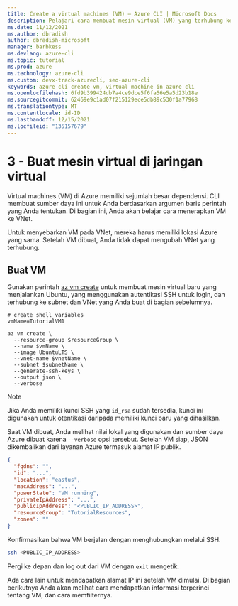 ```yaml
---
title: Create a virtual machines (VM) – Azure CLI | Microsoft Docs
description: Pelajari cara membuat mesin virtual (VM) yang terhubung ke jaringan virtual (VNet) dengan Azure CLI.
ms.date: 11/12/2021
ms.author: dbradish
author: dbradish-microsoft
manager: barbkess
ms.devlang: azure-cli
ms.topic: tutorial
ms.prod: azure
ms.technology: azure-cli
ms.custom: devx-track-azurecli, seo-azure-cli
keywords: azure cli create vm, virtual machine in azure cli
ms.openlocfilehash: 6fd9b399424db7a4ce9dce5f6fa56e5a5d23b18e
ms.sourcegitcommit: 62469e9c1ad07f215129ece5db89c530f1a77968
ms.translationtype: MT
ms.contentlocale: id-ID
ms.lasthandoff: 12/15/2021
ms.locfileid: "135157679"
---
```

# <a name="3---create-a-virtual-machine-on-a-virtual-network"></a>3 - Buat mesin virtual di jaringan virtual

Virtual machines (VM) di Azure memiliki sejumlah besar dependensi. CLI membuat sumber daya ini untuk Anda berdasarkan argumen baris perintah yang Anda tentukan. Di bagian ini, Anda akan belajar cara menerapkan VM ke VNet.

Untuk menyebarkan VM pada VNet, mereka harus memiliki lokasi Azure yang sama. Setelah VM dibuat, Anda tidak dapat mengubah VNet yang terhubung.

## <a name="create-a-vm"></a>Buat VM

Gunakan perintah [az vm create](/cli/azure/vm#az_vm_create) untuk membuat mesin virtual baru yang menjalankan Ubuntu, yang menggunakan autentikasi SSH untuk login, dan terhubung ke subnet dan VNet yang Anda buat di bagian sebelumnya.

```azurecli-interactive
# create shell variables
vmName=TutorialVM1

az vm create \
  --resource-group $resourceGroup \
  --name $vmName \
  --image UbuntuLTS \
  --vnet-name $vnetName \
  --subnet $subnetName \
  --generate-ssh-keys \
  --output json \
  --verbose 
```

> [!NOTE]
> Jika Anda memiliki kunci SSH yang `id_rsa` sudah tersedia, kunci ini digunakan untuk otentikasi daripada memiliki kunci baru yang dihasilkan.

Saat VM dibuat, Anda melihat nilai lokal yang digunakan dan sumber daya Azure dibuat karena `--verbose` opsi tersebut.
Setelah VM siap, JSON dikembalikan dari layanan Azure termasuk alamat IP publik.

```json
{
  "fqdns": "",
  "id": "...",
  "location": "eastus",
  "macAddress": "...",
  "powerState": "VM running",
  "privateIpAddress": "...",
  "publicIpAddress": "<PUBLIC_IP_ADDRESS>",
  "resourceGroup": "TutorialResources",
  "zones": ""
}
```

Konfirmasikan bahwa VM berjalan dengan menghubungkan melalui SSH.

```bash
ssh <PUBLIC_IP_ADDRESS>
```

Pergi ke depan dan log out dari VM dengan `exit` mengetik.

Ada cara lain untuk mendapatkan alamat IP ini setelah VM dimulai. Di bagian berikutnya Anda akan melihat cara mendapatkan informasi terperinci tentang VM, dan cara memfilternya.
